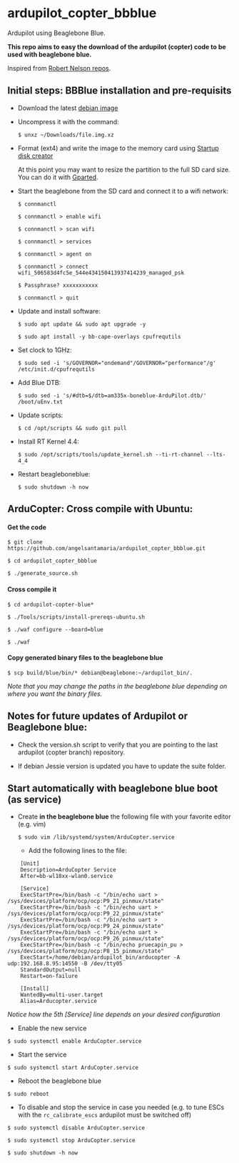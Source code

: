 # ardupilot_copter_bbblue

Ardupilot using Beaglebone Blue.

**This repo aims to easy the download of the ardupilot (copter) code to be used with beaglebone blue.**

Inspired from [Robert Nelson repos](https://github.com/rcn-ee/repos).

## Initial steps: BBBlue installation and pre-requisits

  * Download the latest [debian image](https://beagleboard.org/latest-images)
  
  * Uncompress it with the command:
    
    `$ unxz ~/Downloads/file.img.xz`
  
  * Format (ext4) and write the image to the memory card using [Startup disk creator](https://apps.ubuntu.com/cat/applications/precise/usb-creator-gtk/)
        
    At this point you may want to resize the partition to the full SD card size. You can do it with [Gparted](https://gparted.org/). 
  
  * Start the beaglebone from the SD card and connect it to a wifi network:
  
    `$ connmanctl`
    
    `$ connmanctl > enable wifi `
    
    `$ connmanctl > scan wifi`
     
    `$ connmanctl > services`
    
    `$ connmanctl > agent on`
    
    `$ connmanctl > connect wifi_506583d4fc5e_544e434150413937414239_managed_psk `
    
    `$ Passphrase? xxxxxxxxxxx`
     
    `$ connmanctl > quit`
    
  * Update and install software:
  
    `$ sudo apt update && sudo apt upgrade -y`
    
    `$ sudo apt install -y bb-cape-overlays cpufrequtils`
    
  * Set clock to 1GHz:
  
    `$ sudo sed -i 's/GOVERNOR="ondemand"/GOVERNOR="performance"/g' /etc/init.d/cpufrequtils`
   
  * Add Blue DTB:
  
    `$ sudo sed -i 's/#dtb=$/dtb=am335x-boneblue-ArduPilot.dtb/' /boot/uEnv.txt`
  
  * Update scripts:
  
    `$ cd /opt/scripts && sudo git pull`
  
  * Install RT Kernel 4.4:
  
    `$ sudo /opt/scripts/tools/update_kernel.sh --ti-rt-channel --lts-4_4`
  
  * Restart beagleboneblue:
  
    `$ sudo shutdown -h now`

## ArduCopter: Cross compile with Ubuntu:

<!--#### Prerequisites-->

  <!--* Install compiler for ARM:-->

  <!--  `$ sudo apt-get install gcc-arm-linux-gnueabi`-->
  
#### Get the code

  `$ git clone https://github.com/angelsantamaria/ardupilot_copter_bbblue.git`

  `$ cd ardupilot_copter_bbblue`

  `$ ./generate_source.sh`

#### Cross compile it

  `$ cd ardupilot-copter-blue*`

  `$ ./Tools/scripts/install-prereqs-ubuntu.sh`

  `$ ./waf configure --board=blue`

  `$ ./waf`

#### Copy generated binary files to the beaglebone blue

  `$ scp build/blue/bin/* debian@beaglebone:~/ardupilot_bin/.`
 
  *Note that you may change the paths in the beaglebone blue depending on where you want the binary files.*

## Notes for future updates of Ardupilot or Beaglebone blue:

  * Check the version.sh script to verify that you are pointing to the last ardupilot (copter branch) repository.

  * If debian Jessie version is updated you have to update the suite folder. 

## Start automatically with beaglebone blue boot (as service) 

  * Create **in the beaglebone blue** the following file with your favorite editor (e.g. vim)

    `$ sudo vim /lib/systemd/system/ArduCopter.service`

    * Add the following lines to the file:

```
    [Unit]
    Description=ArduCopter Service
    After=bb-wl18xx-wlan0.service

    [Service]
    ExecStartPre=/bin/bash -c "/bin/echo uart > /sys/devices/platform/ocp/ocp:P9_21_pinmux/state"
    ExecStartPre=/bin/bash -c "/bin/echo uart > /sys/devices/platform/ocp/ocp:P9_22_pinmux/state"
    ExecStartPre=/bin/bash -c "/bin/echo uart > /sys/devices/platform/ocp/ocp:P9_24_pinmux/state"
    ExecStartPre=/bin/bash -c "/bin/echo uart > /sys/devices/platform/ocp/ocp:P9_26_pinmux/state"
    ExecStartPre=/bin/bash -c "/bin/echo pruecapin_pu > /sys/devices/platform/ocp/ocp:P8_15_pinmux/state"
    ExecStart=/home/debian/ardupilot_bin/arducopter -A udp:192.168.8.95:14550 -B /dev/tty05
    StandardOutput=null
    Restart=on-failure

    [Install]
    WantedBy=multi-user.target
    Alias=Arducopter.service
```

  *Notice how the 5th [Service] line depends on your desired configuration*

  * Enable the new service

  `$ sudo systemctl enable ArduCopter.service`

  * Start the service
  
  `$ sudo systemctl start ArduCopter.service`

  * Reboot the beaglebone blue

  `$ sudo reboot`

  * To disable and stop the service in case you needed (e.g. to tune ESCs with the `rc_calibrate_escs` ardupilot must be switched off)

  `$ sudo systemctl disable ArduCopter.service`

  `$ sudo systemctl stop ArduCopter.service`

  `$ sudo shutdown -h now`
